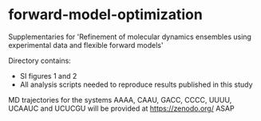 # forward-model-optimization

Supplementaries for 'Refinement of molecular dynamics ensembles using experimental data and flexible forward models'

Directory contains:
- SI figures 1 and 2
- All analysis scripts needed to reproduce results published in this study 

MD trajectories for the systems AAAA, CAAU, GACC, CCCC, UUUU, UCAAUC and UCUCGU will be provided at https://zenodo.org/ ASAP
